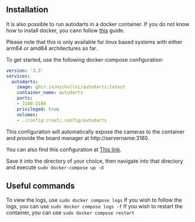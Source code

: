 ## Installation
It is also possible to run autodarts in a docker container.
If you do not know how to install docker, you cann follow [this](https://docs.docker.com/engine/install/) guide.

Please note that this is only available for linux based systems with either arm64 or amd64 architectures so far.

To get started, use the following docker-compose configuration:
```yml
version: '3.3'
services:
  autodarts:
    image: ghcr.io/michvllni/autodarts:latest
    container_name: autodarts
    ports:
    - 3180:3180
    privileged: true
    volumes:
    - ./config:/root/.config/autodarts
```

This configuration will automatically expose the cameras to the container and provide the board manager at http://servername:3180.

You can also find this configuration at [This link](https://raw.githubusercontent.com/michvllni/autodarts-releases/main/docker-compose.yml).

Save it into the directory of your choice, then navigate into that directory and execute `sudo docker-compose up -d`

## Useful commands
To view the logs, use `sudo docker compose logs`
If you wish to follow the logs, you can use `sudo docker compose logs -f`
If you wish to restart the container, you can use `sudo docker compose restart`
